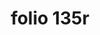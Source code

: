 ---
layout: edition
title: folio 135r
manuscript: Florence, Biblioteca Marucelliana, Carte Rajna XIX.15
sigla: R
iip: r135r.tif
milestone: 269
---